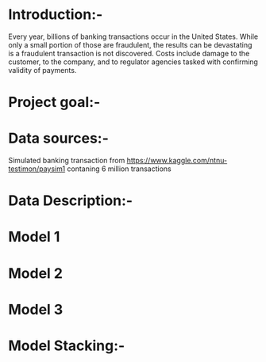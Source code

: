 # Introduction:-
  Every year, billions of banking transactions occur in the United States. While only a small portion of those are fraudulent, the results can be devastating is a fraudulent transaction is not discovered. Costs include damage to the customer, to the company, and to regulator agencies tasked with confirming validity of payments.

# Project goal:-

# Data sources:-
  Simulated banking transaction from https://www.kaggle.com/ntnu-testimon/paysim1 contaning 6 million transactions
# Data Description:- 
 
# Model 1

# Model 2

# Model 3

# Model Stacking:-

